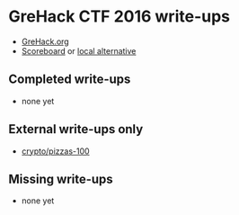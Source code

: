 # GreHack CTF 2016 write-ups

* [GreHack.org](https://grehack.org/en/)
* [Scoreboard](TODO) or [local alternative](TODOLOCAL)

## Completed write-ups

* none yet

## External write-ups only

* [crypto/pizzas-100](crypto/pizzas-100)

## Missing write-ups

* none yet
